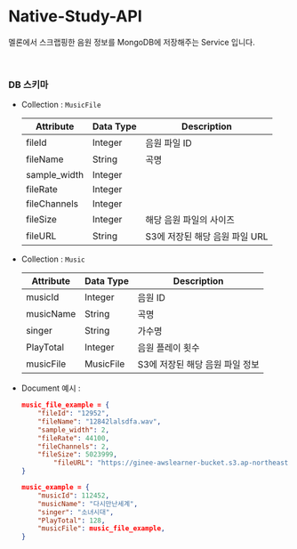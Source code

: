 # Native-Study-API

멜론에서 스크랩핑한 음원 정보를 MongoDB에 저장해주는 Service 입니다.

<br>

### DB 스키마

- Collection : `MusicFile`
    
    
    | Attribute | Data Type | Description |
    | --- | --- | --- |
    | fileId | Integer | 음원 파일 ID |
    | fileName | String | 곡명 |
    | sample_width | Integer |  |
    | fileRate | Integer |  |
    | fileChannels | Integer |  |
    | fileSize | Integer | 해당 음원 파일의 사이즈 |
    | fileURL | String | S3에 저장된 해당 음원 파일 URL |
- Collection : `Music`
    
    
    | Attribute | Data Type | Description |
    | --- | --- | --- |
    | musicId | Integer | 음원 ID |
    | musicName | String | 곡명 |
    | singer | String | 가수명 |
    | PlayTotal | Integer | 음원 플레이 횟수 |
    | musicFile | MusicFile | S3에 저장된 해당 음원 파일 정보 |
- Document 예시 :
    
    ```json
    music_file_example = {
        "fileId": "12952",
        "fileName": "12842lalsdfa.wav",
        "sample_width": 2,
        "fileRate": 44100,
        "fileChannels": 2,
        "fileSize": 5023999,
    		"fileURL": "https://ginee-awslearner-bucket.s3.ap-northeast-2.amazonaws.com/image/12842lalsdfa.wav"
    }
    
    music_example = {
        "musicId": 112452,
        "musicName": "다시만난세계",
        "singer": "소녀시대",
        "PlayTotal": 128,
        "musicFile": music_file_example,
    }
    ```
    
